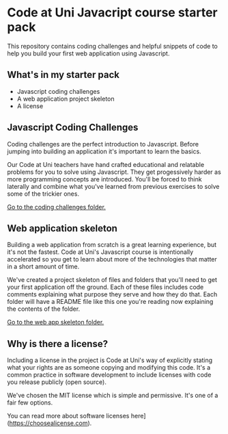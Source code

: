 # Code at Uni Javacript course starter pack

This repository contains coding challenges and helpful snippets of code to help you build your first web application using Javascript.

## What's in my starter pack

- Javascript coding challenges
- A web application project skeleton
- A license

## Javascript Coding Challenges

Coding challenges are the perfect introduction to Javascript. Before jumping into building an application it's important to learn the basics.

Our Code at Uni teachers have hand crafted educational and relatable problems for you to solve using Javascript. They get progessively harder as more programming concepts are introduced. You'll be forced to think laterally and combine what you've learned from previous exercises to solve some of the trickier ones.

[Go to the coding challenges folder.](coding-challenges/README.md)

## Web application skeleton

Building a web application from scratch is a great learning experience, but it's not the fastest. Code at Uni's Javascript course is intentionally accelerated so you get to learn about more of the technologies that matter in a short amount of time.

We've created a project skeleton of files and folders that you'll need to get your first application off the ground. Each of these files includes code comments explaining what purpose they serve and how they do that. Each folder will have a README file like this one you're reading now explaining the contents of the folder.

[Go to the web app skeleton folder.](./app/README.md)

## Why is there a license?

Including a license in the project is Code at Uni's way of explicitly stating what your rights are as someone copying and modifying this code. It's a common practice in software development to include licenses with code you release publicly (open source).

We've chosen the MIT license which is simple and permissive. It's one of a fair few options.

You can read more about software licenses here](https://choosealicense.com).
